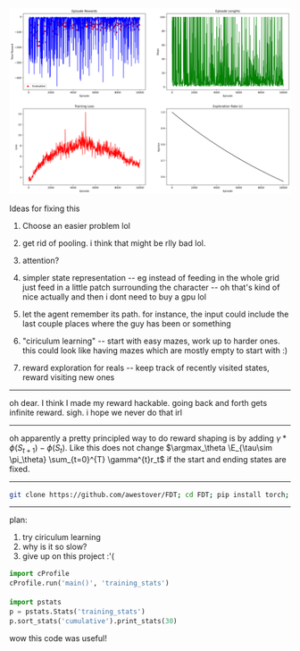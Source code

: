 ![training_plot_10000.png](training_plot_10000.png)

Ideas for fixing this 

1. Choose an easier problem lol

2. get rid of pooling. i think that might be rlly bad lol.

3. attention?

4. simpler state representation -- eg instead of feeding in the
   whole grid just feed in a little patch surrounding the
   character  -- oh that's kind of nice actually  and then i dont
   need to buy a gpu lol

5. let the agent remember its path.
for instance, the input could include the last couple places
where the guy has been or something

6. "ciriculum learning" -- start with easy mazes, work up to
   harder ones.
   this could look like having mazes which are mostly empty to
   start with :)


7. reward exploration for reals -- keep track of recently visited
   states, reward visiting new ones

---

oh dear. 
I think I made my reward hackable.
going back and forth gets infinite reward. sigh.
i hope we never do that irl

---

oh apparently a pretty principled way to do reward shaping is 
by adding $\gamma*\phi(S_{t+1}) - \phi(S_t)$.
Like this does not change $\argmax_\theta \E_{\tau\sim \pi_\theta} \sum_{t=0}^{T} \gamma^{t}r_t$ 
if the start and ending states are fixed.


---

```bash
git clone https://github.com/awestover/FDT; cd FDT; pip install torch; pip install numpy
```


----

plan: 
1. try ciriculum learning
2. why is it so slow?
3. give up on this project :'(



```python
import cProfile
cProfile.run('main()', 'training_stats')

import pstats
p = pstats.Stats('training_stats')
p.sort_stats('cumulative').print_stats(30)
```
wow this code was useful!

